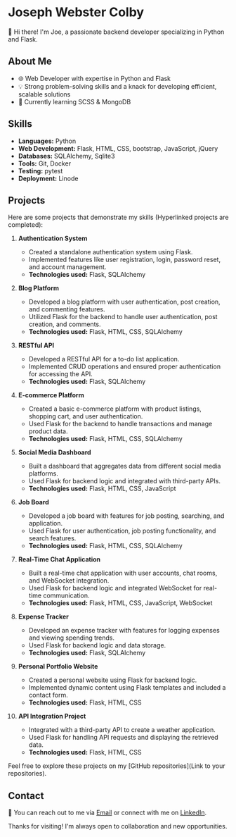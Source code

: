 # Joseph Webster Colby

👋 Hi there! I'm Joe, a passionate backend developer specializing in Python and Flask.

## About Me

- 🌐 Web Developer with expertise in Python and Flask
- 💡 Strong problem-solving skills and a knack for developing efficient, scalable solutions
- 🌱 Currently learning SCSS & MongoDB

## Skills

- **Languages:** Python
- **Web Development:** Flask, HTML, CSS, bootstrap, JavaScript, jQuery
- **Databases:** SQLAlchemy, Sqlite3
- **Tools:** Git, Docker
- **Testing:** pytest
- **Deployment:** Linode

## Projects

Here are some projects that demonstrate my skills (Hyperlinked projects are completed):

1. **Authentication System**
   - Created a standalone authentication system using Flask.
   - Implemented features like user registration, login, password reset, and account management.
   - **Technologies used:** Flask, SQLAlchemy

2. **Blog Platform**
   - Developed a blog platform with user authentication, post creation, and commenting features.
   - Utilized Flask for the backend to handle user authentication, post creation, and comments.
   - **Technologies used:** Flask, HTML, CSS, SQLAlchemy

3. **RESTful API**
   - Developed a RESTful API for a to-do list application.
   - Implemented CRUD operations and ensured proper authentication for accessing the API.
   - **Technologies used:** Flask, SQLAlchemy

4. **E-commerce Platform**
   - Created a basic e-commerce platform with product listings, shopping cart, and user authentication.
   - Used Flask for the backend to handle transactions and manage product data.
   - **Technologies used:** Flask, HTML, CSS, SQLAlchemy

5. **Social Media Dashboard**
   - Built a dashboard that aggregates data from different social media platforms.
   - Used Flask for backend logic and integrated with third-party APIs.
   - **Technologies used:** Flask, HTML, CSS, JavaScript

6. **Job Board**
   - Developed a job board with features for job posting, searching, and application.
   - Used Flask for user authentication, job posting functionality, and search features.
   - **Technologies used:** Flask, HTML, CSS, SQLAlchemy

7. **Real-Time Chat Application**
   - Built a real-time chat application with user accounts, chat rooms, and WebSocket integration.
   - Used Flask for backend logic and integrated WebSocket for real-time communication.
   - **Technologies used:** Flask, HTML, CSS, JavaScript, WebSocket

8. **Expense Tracker**
   - Developed an expense tracker with features for logging expenses and viewing spending trends.
   - Used Flask for backend logic and data storage.
   - **Technologies used:** Flask, SQLAlchemy

10. **Personal Portfolio Website**
    - Created a personal website using Flask for backend logic.
    - Implemented dynamic content using Flask templates and included a contact form.
    - **Technologies used:** Flask, HTML, CSS
     
11. **API Integration Project**
    - Integrated with a third-party API to create a weather application.
    - Used Flask for handling API requests and displaying the retrieved data.
    - **Technologies used:** Flask, HTML, CSS
   
       

Feel free to explore these projects on my [GitHub repositories](Link to your repositories).

## Contact

📧 You can reach out to me via [Email](mailto:rwc.webster+backend-developer@gmail.com) or connect with me on [LinkedIn](https://www.linkedin.com/in/joseph-webster-b596641a8).

Thanks for visiting! I'm always open to collaboration and new opportunities.
